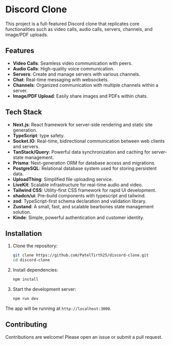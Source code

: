 # Discord Clone

This project is a full-featured Discord clone that replicates core functionalities such as video calls, audio calls, servers, channels, and image/PDF uploads.

## Features

- **Video Calls**: Seamless video communication with peers.
- **Audio Calls**: High-quality voice communication.
- **Servers**: Create and manage servers with various channels.
- **Chat**: Real-time messaging with websockets.
- **Channels**: Organized communication with multiple channels within a server.
- **Image/PDF Upload**: Easily share images and PDFs within chats.

## Tech Stack

- **Next.js**: React framework for server-side rendering and static site generation.
- **TypeScript**: type safety.
- **Socket.IO**: Real-time, bidirectional communication between web clients and servers.
- **TanStack/Query**: Powerful data synchronization and caching for server-state management.
- **Prisma**: Next-generation ORM for database access and migrations.
- **PostgreSQL**: Relational database system used for storing persistent data.
- **UploadThing**: Simplified file uploading service.
- **LiveKit**: Scalable infrastructure for real-time audio and video.
- **Tailwind CSS**: Utility-first CSS framework for rapid UI development.
- **shadcn/ui**: Pre-build components with typescript and tailwind.
- **zod**: TypeScript-first schema declaration and validation library.
- **Zustand**: A small, fast, and scalable bearbones state management solution.
- **Kinde**: Simple, powerful authentication and customer identity.

## Installation

1. Clone the repository:
   ```bash
   git clone https://github.com/PatelTirth25/discord-clone.git
   cd discord-clone
   ```

2. Install dependencies:
   ```bash
   npm install
   ```

3. Start the development server:
   ```bash
   npm run dev
   ```

The app will be running at `http://localhost:3000`.


## Contributing

Contributions are welcome! Please open an issue or submit a pull request.

